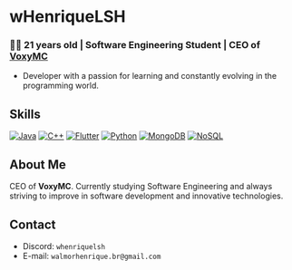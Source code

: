 # wHenriqueLSH

### 👨‍💻 21 years old | Software Engineering Student | CEO of [VoxyMC](https://voxymc.net)

* Developer with a passion for learning and constantly evolving in the programming world.

## Skills

[![Java](https://img.shields.io/badge/Java-007396?style=for-the-badge&logo=java&logoColor=white)](https://www.java.com/)
[![C++](https://img.shields.io/badge/C++-00599C?style=for-the-badge&logo=c%2B%2B&logoColor=white)](https://learn.microsoft.com/pt-br/cpp/cpp/?view=msvc-170)
[![Flutter](https://img.shields.io/badge/Flutter-02569B?style=for-the-badge&logo=flutter&logoColor=white)](https://flutter.dev/)
[![Python](https://img.shields.io/badge/Python-3776AB?style=for-the-badge&logo=python&logoColor=white)](https://www.python.org/)
[![MongoDB](https://img.shields.io/badge/MongoDB-47A248?style=for-the-badge&logo=mongodb&logoColor=white)](https://www.mongodb.com/)
[![NoSQL](https://img.shields.io/badge/NoSQL-003545?style=for-the-badge&logoColor=white)](https://www.oracle.com/br/database/nosql/what-is-nosql/)

## About Me

CEO of **VoxyMC**. Currently studying Software Engineering and always striving to improve in software development and innovative technologies.

## Contact

- Discord: `whenriquelsh`
- E-mail: `walmorhenrique.br@gmail.com`

